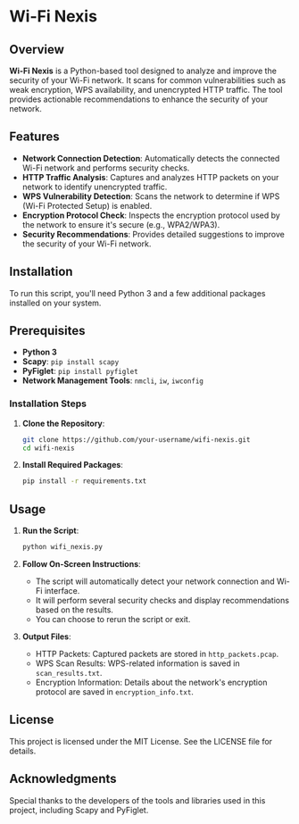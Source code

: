 # Wi-Fi Nexis

## Overview

**Wi-Fi Nexis** is a Python-based tool designed to analyze and improve the security of your Wi-Fi network. It scans for common vulnerabilities such as weak encryption, WPS availability, and unencrypted HTTP traffic. The tool provides actionable recommendations to enhance the security of your network.

## Features

- **Network Connection Detection**: Automatically detects the connected Wi-Fi network and performs security checks.
- **HTTP Traffic Analysis**: Captures and analyzes HTTP packets on your network to identify unencrypted traffic.
- **WPS Vulnerability Detection**: Scans the network to determine if WPS (Wi-Fi Protected Setup) is enabled.
- **Encryption Protocol Check**: Inspects the encryption protocol used by the network to ensure it's secure (e.g., WPA2/WPA3).
- **Security Recommendations**: Provides detailed suggestions to improve the security of your Wi-Fi network.

## Installation

To run this script, you'll need Python 3 and a few additional packages installed on your system. 

## Prerequisites

- **Python 3**
- **Scapy**: `pip install scapy`
- **PyFiglet**: `pip install pyfiglet`
- **Network Management Tools**: `nmcli`, `iw`, `iwconfig`

### Installation Steps

1. **Clone the Repository**:
    ```bash
    git clone https://github.com/your-username/wifi-nexis.git
    cd wifi-nexis
    ```

2. **Install Required Packages**:
    ```bash
    pip install -r requirements.txt
    ```

## Usage

1. **Run the Script**:
   ```bash
   python wifi_nexis.py

2. **Follow On-Screen Instructions**:
   - The script will automatically detect your network connection and Wi-Fi interface.
   - It will perform several security checks and display recommendations based on the results.
   - You can choose to rerun the script or exit.

3. **Output Files**:
   - HTTP Packets: Captured packets are stored in `http_packets.pcap`.
   - WPS Scan Results: WPS-related information is saved in `scan_results.txt`.
   - Encryption Information: Details about the network's encryption protocol are saved in `encryption_info.txt`.

## License

This project is licensed under the MIT License. See the LICENSE file for details.

## Acknowledgments

Special thanks to the developers of the tools and libraries used in this project, including Scapy and PyFiglet.


   
